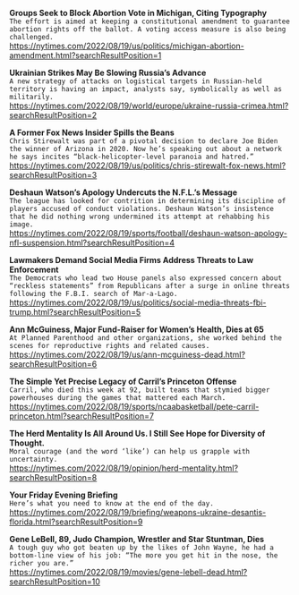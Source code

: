 **Groups Seek to Block Abortion Vote in Michigan, Citing Typography**\
`The effort is aimed at keeping a constitutional amendment to guarantee abortion rights off the ballot. A voting access measure is also being challenged.`\
https://nytimes.com/2022/08/19/us/politics/michigan-abortion-amendment.html?searchResultPosition=1

**Ukrainian Strikes May Be Slowing Russia’s Advance**\
`A new strategy of attacks on logistical targets in Russian-held territory is having an impact, analysts say, symbolically as well as militarily.`\
https://nytimes.com/2022/08/19/world/europe/ukraine-russia-crimea.html?searchResultPosition=2

**A Former Fox News Insider Spills the Beans**\
`Chris Stirewalt was part of a pivotal decision to declare Joe Biden the winner of Arizona in 2020. Now he’s speaking out about a network he says incites “black-helicopter-level paranoia and hatred.”`\
https://nytimes.com/2022/08/19/us/politics/chris-stirewalt-fox-news.html?searchResultPosition=3

**Deshaun Watson’s Apology Undercuts the N.F.L.’s Message**\
`The league has looked for contrition in determining its discipline of players accused of conduct violations. Deshaun Watson’s insistence that he did nothing wrong undermined its attempt at rehabbing his image.`\
https://nytimes.com/2022/08/19/sports/football/deshaun-watson-apology-nfl-suspension.html?searchResultPosition=4

**Lawmakers Demand Social Media Firms Address Threats to Law Enforcement**\
`The Democrats who lead two House panels also expressed concern about “reckless statements” from Republicans after a surge in online threats following the F.B.I. search of Mar-a-Lago.`\
https://nytimes.com/2022/08/19/us/politics/social-media-threats-fbi-trump.html?searchResultPosition=5

**Ann McGuiness, Major Fund-Raiser for Women’s Health, Dies at 65**\
`At Planned Parenthood and other organizations, she worked behind the scenes for reproductive rights and related causes.`\
https://nytimes.com/2022/08/19/us/ann-mcguiness-dead.html?searchResultPosition=6

**The Simple Yet Precise Legacy of Carril’s Princeton Offense**\
`Carril, who died this week at 92, built teams that stymied bigger powerhouses during the games that mattered each March.`\
https://nytimes.com/2022/08/19/sports/ncaabasketball/pete-carril-princeton.html?searchResultPosition=7

**The Herd Mentality Is All Around Us. I Still See Hope for Diversity of Thought.**\
`Moral courage (and the word ‘like’) can help us grapple with uncertainty.`\
https://nytimes.com/2022/08/19/opinion/herd-mentality.html?searchResultPosition=8

**Your Friday Evening Briefing**\
`Here’s what you need to know at the end of the day.`\
https://nytimes.com/2022/08/19/briefing/weapons-ukraine-desantis-florida.html?searchResultPosition=9

**Gene LeBell, 89, Judo Champion, Wrestler and Star Stuntman, Dies**\
`A tough guy who got beaten up by the likes of John Wayne, he had a bottom-line view of his job: “The more you get hit in the nose, the richer you are.”`\
https://nytimes.com/2022/08/19/movies/gene-lebell-dead.html?searchResultPosition=10

